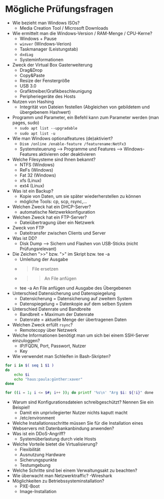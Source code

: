 # Mögliche Prüfungsfragen

- Wie bezieht man Windows ISOs?
	- Media Creation Tool / Microsoft Downloads
- Wie ermittelt man die Windows-Version / RAM-Menge / CPU-Kerne?
	- Windows + Pause
	- ``winver`` (Windows-Verion)
	- Taskmanager (Leistungstab)
	- ``dxdiag``
	- Systeminformationen
- Zweck der Virtual Box Gasterweiterung
	- Drag&Drop
	- Copy&Paste
	- Resize der Fenstergröße
	- USB 3.0
	- Grafiktreiber/Grafikbeschleunigung
	- Peripheriegeräte des Hosts
- Nutzen von Hashing
	- Integrität von Dateien festellen (Abgleichen von gebildetem und übergebenem Hashwert)
- Programm und Parameter, ein Befehl kann zum Parameter werden (man pages, sudo)
	- ``sudo apt list --upgradable``
	- ``sudo apt list -u``
- Wie man Windows optionalfeatures (de)aktiviert?
	- ``Dism /online /enable-feature /featurename:NetFx3``
	- Systemsteuerung  \--> Programme und Features \--> Windows-Features aktivieren oder deaktivieren
- Welche Filesysteme sind Ihnen bekannt?
	- NTFS (Windows)
	- ReFs (Windows)
	- Fat 32 (Windows)
	- xfs (Linux)
	- ext4 (Linux)
- Was ist ein Backup?
  	- Kopie von Daten, um sie später wiederherstellen zu können
  	- mögliche Tools: cp, scp, rsync,...
- Welchen Zweck hat ein DHCP-Server?
  	- automatische Netzwerkkonfiguration
- Welchen Zweck hat ein FTP-Server?
  	- Dateiübertragung über ein Netzwerk
- Zweck von FTP
	- Dateitransfer zwischen Clients und Server
- Was ist DD?
	- Disk Dump \--> Sichern und Flashen von USB-Sticks (nicht Prüfungsrelevant)
- Die Zeichen ">>" bzw. ">" im Skript bzw. tee -a
	- Umleitung der Ausgabe
	- > File ersetzen
	- >> An File anfügen
	- tee -a An File anfügen und Ausgabe des Übergebenen
- Unterschied Datensicherung und Datenspiegelung
	- Datensicherung = Datensicherung auf zweitem System
	- Datenspiegelung = Datenkopie auf dem selben System
- Unterschied Datenrate und Bandbreite
	- Bandbreit = Maximum der Datenrate
	- Datenrate = aktuelle Menge der übertragenen Daten
- Welchen Zweck erfüllt `rsync`?
	- Remotecopy über Netzwerk
- Welche Informationen benötigt man um sich bei einem SSH-Server einzuloggen?
	- IP/FQDN, Port, Passwort, Nutzer
	- Key
- Wie verwendet man Schleifen in Bash-Skripten?

```bash
for i in $( seq 1 $1 )
do
  	echo $i
  	echo "haus:paula:günther:xaver"
done

for ((i = 1; i <= $#; i++ )); do printf '%s\n' "Arg $i: ${!i}" done
```

- Warum sind Konfigurationsdateien schreibgeschützt? Nennen Sie ein Beispiel!
	- Damit ein unprivilegierter Nutzer nichts kaputt macht
	- /etc/environment
- Welche Installationsschritte müssen Sie für die Installation eines Webservers mit Datenbankanbindung anwenden? <!--Updates, Sicherung, Skripte bearbeiten,...-->
- Was ist ein DDoS-Angriff?
	- Systemüberlastung durch viele Hosts
- Welche Vorteile bietet die Virtualisierung?
	- Flexibilität
	- Ausnutzung Hardware
	- Sicherungspunkte
	- Testumgebung
- Welche Schritte sind bei einem Verwaltungsakt zu beachten? <!--Sehr vage Frage, aber hier seine gewünschte Antwort: Zweck des Verwaltungsaktes, Backup, Installation und Konfiguration (grafisch oder per Skript -> gut für Automatisierung), Testen, Integrieren-->
- Wie überwacht man Netzwerktraffic?
	-Wireshark
- Möglichkeiten zu Betriebssysteminstallation?
	- PXE-Boot
	- Image-Installation